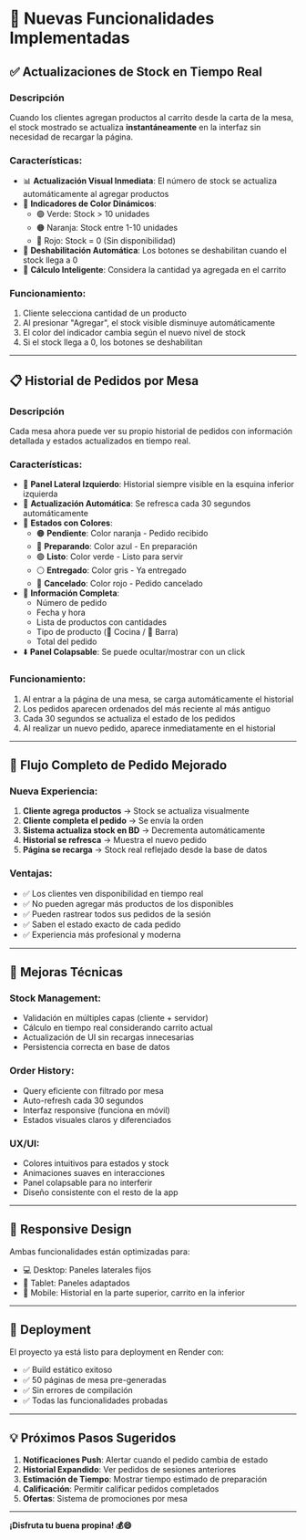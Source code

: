 # 🎉 Nuevas Funcionalidades Implementadas

## ✅ Actualizaciones de Stock en Tiempo Real

### Descripción
Cuando los clientes agregan productos al carrito desde la carta de la mesa, el stock mostrado se actualiza **instantáneamente** en la interfaz sin necesidad de recargar la página.

### Características:
- 📊 **Actualización Visual Inmediata**: El número de stock se actualiza automáticamente al agregar productos
- 🎨 **Indicadores de Color Dinámicos**:
  - 🟢 Verde: Stock > 10 unidades
  - 🟠 Naranja: Stock entre 1-10 unidades  
  - 🔴 Rojo: Stock = 0 (Sin disponibilidad)
- 🚫 **Deshabilitación Automática**: Los botones se deshabilitan cuando el stock llega a 0
- 💭 **Cálculo Inteligente**: Considera la cantidad ya agregada en el carrito

### Funcionamiento:
1. Cliente selecciona cantidad de un producto
2. Al presionar "Agregar", el stock visible disminuye automáticamente
3. El color del indicador cambia según el nuevo nivel de stock
4. Si el stock llega a 0, los botones se deshabilitan

---

## 📋 Historial de Pedidos por Mesa

### Descripción
Cada mesa ahora puede ver su propio historial de pedidos con información detallada y estados actualizados en tiempo real.

### Características:
- 📍 **Panel Lateral Izquierdo**: Historial siempre visible en la esquina inferior izquierda
- 🔄 **Actualización Automática**: Se refresca cada 30 segundos automáticamente
- 🎨 **Estados con Colores**:
  - 🟠 **Pendiente**: Color naranja - Pedido recibido
  - 🔵 **Preparando**: Color azul - En preparación
  - 🟢 **Listo**: Color verde - Listo para servir
  - ⚪ **Entregado**: Color gris - Ya entregado
  - 🔴 **Cancelado**: Color rojo - Pedido cancelado
- 📖 **Información Completa**:
  - Número de pedido
  - Fecha y hora
  - Lista de productos con cantidades
  - Tipo de producto (🍳 Cocina / 🍺 Barra)
  - Total del pedido
- ⬇️ **Panel Colapsable**: Se puede ocultar/mostrar con un click

### Funcionamiento:
1. Al entrar a la página de una mesa, se carga automáticamente el historial
2. Los pedidos aparecen ordenados del más reciente al más antiguo
3. Cada 30 segundos se actualiza el estado de los pedidos
4. Al realizar un nuevo pedido, aparece inmediatamente en el historial

---

## 🔄 Flujo Completo de Pedido Mejorado

### Nueva Experiencia:
1. **Cliente agrega productos** → Stock se actualiza visualmente
2. **Cliente completa el pedido** → Se envía la orden
3. **Sistema actualiza stock en BD** → Decrementa automáticamente
4. **Historial se refresca** → Muestra el nuevo pedido
5. **Página se recarga** → Stock real reflejado desde la base de datos

### Ventajas:
- ✅ Los clientes ven disponibilidad en tiempo real
- ✅ No pueden agregar más productos de los disponibles
- ✅ Pueden rastrear todos sus pedidos de la sesión
- ✅ Saben el estado exacto de cada pedido
- ✅ Experiencia más profesional y moderna

---

## 🎯 Mejoras Técnicas

### Stock Management:
- Validación en múltiples capas (cliente + servidor)
- Cálculo en tiempo real considerando carrito actual
- Actualización de UI sin recargas innecesarias
- Persistencia correcta en base de datos

### Order History:
- Query eficiente con filtrado por mesa
- Auto-refresh cada 30 segundos
- Interfaz responsive (funciona en móvil)
- Estados visuales claros y diferenciados

### UX/UI:
- Colores intuitivos para estados y stock
- Animaciones suaves en interacciones
- Panel colapsable para no interferir
- Diseño consistente con el resto de la app

---

## 📱 Responsive Design

Ambas funcionalidades están optimizadas para:
- 💻 Desktop: Paneles laterales fijos
- 📱 Tablet: Paneles adaptados
- 📱 Mobile: Historial en la parte superior, carrito en la inferior

---

## 🚀 Deployment

El proyecto ya está listo para deployment en Render con:
- ✅ Build estático exitoso
- ✅ 50 páginas de mesa pre-generadas
- ✅ Sin errores de compilación
- ✅ Todas las funcionalidades probadas

---

## 💡 Próximos Pasos Sugeridos

1. **Notificaciones Push**: Alertar cuando el pedido cambia de estado
2. **Historial Expandido**: Ver pedidos de sesiones anteriores
3. **Estimación de Tiempo**: Mostrar tiempo estimado de preparación
4. **Calificación**: Permitir calificar pedidos completados
5. **Ofertas**: Sistema de promociones por mesa

---

**¡Disfruta tu buena propina! 💰😄**
